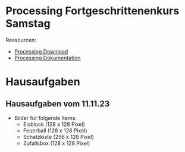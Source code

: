 # Processing Fortgeschrittenenkurs Samstag

Ressourcen: 
- [Processing Download](https://processing.org/)
- [Processing Dokumentation](https://processing.org/reference/)

# Hausaufgaben
## Hausaufgaben vom 11.11.23

- Bilder für folgende Items:
    - Eisblock (128 x 128 Pixel)
    - Feuerball (128 x 128 Pixel)
    - Schatzkiste (256 x 128 Pixel)
    - Zufallsbox (128 x 128 Pixel)
